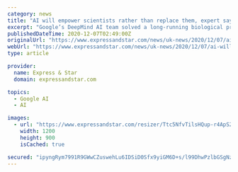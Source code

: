 ```yaml
---
category: news
title: "AI will empower scientists rather than replace them, expert says"
excerpt: "Google’s DeepMind AI team solved a long-running biological problem. Scientists are not about to lose their jobs to more sophisticated artificial intelligence – instead it will help them work ..."
publishedDateTime: 2020-12-07T02:49:00Z
originalUrl: "https://www.expressandstar.com/news/uk-news/2020/12/07/ai-will-empower-scientists-rather-than-replace-them-expert-says/"
webUrl: "https://www.expressandstar.com/news/uk-news/2020/12/07/ai-will-empower-scientists-rather-than-replace-them-expert-says/"
type: article

provider:
  name: Express & Star
  domain: expressandstar.com

topics:
  - Google AI
  - AI

images:
  - url: "https://www.expressandstar.com/resizer/Ttc5NfvTilsHQup-r4ApS2PvzN4=/1200x0/cloudfront-us-east-1.images.arcpublishing.com/mna/37QUOSPE3VBKPF3SBS6OTBFRYQ.jpg"
    width: 1200
    height: 900
    isCached: true

secured: "ipyngRym7991R9GWwCZuswehLu6IDSiD0Sfx9yiGM6D+s/l99DhwPzlbGSgNz4GvEwkeqXO10RXtM8ryCxh27OfIbC8VYI9VPo8yW2g0KHlzeiNpsmkR4uleJtiXWMNdqCoLVpKxvucsiCE83TH9Ie8UShA7n739Yp20NvWzoxYZhWTFIN9iDOr6abHzAfYWm8rcPNEkR0cdNnW9rzSxxC5KMjjcdA1wDCnqtycWXiamBMoIlrGmx7uvBFQsfHmxjoql4CkmHyw8an8nceeSr3EcNn7dLTMJSxetY2cypbAZR9za94hKpklJ2nOnYEhdanmgtOwRP321p5q66wd5It3SGKFaFtbOdWUDXfEIuEM=;GLnEQmUq/twI1Oas7g7ehA=="
---
```


